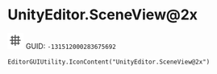 # UnityEditor.SceneView@2x
![](/img/UnityEditor.SceneView@2x.png)
GUID: `-131512000283675692`
```
EditorGUIUtility.IconContent("UnityEditor.SceneView@2x")
```
